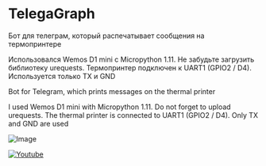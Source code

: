 # TelegaGraph

Бот для телеграм, который распечатывает сообщения на термопринтере

Использовался Wemos D1 mini с Micropython 1.11. Не забудьте загрузить библиотеку urequests. Термопринтер подключен к UART1 (GPIO2 / D4). Используется только TX и GND


Bot for Telegram, which prints messages on the thermal printer

I used Wemos D1 mini with Micropython 1.11. Do not forget to upload urequests. The thermal printer is connected to UART1 (GPIO2 / D4). Only TX and GND are used

![Image](https://lepeshka.files.wordpress.com/2018/03/img_1498.jpg)

[![Youtube](https://img.youtube.com/vi/bRStFu05Uio/0.jpg)](https://www.youtube.com/watch?v=bRStFu05Uio)
